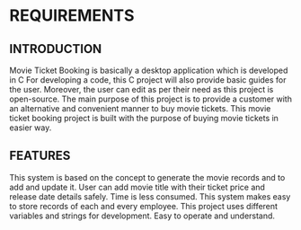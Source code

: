 # REQUIREMENTS
## INTRODUCTION
Movie Ticket Booking is basically a desktop application which is developed in C  For developing a code, this C project will also provide basic guides for the user. Moreover, the user can edit as per their need as this project is open-source. The main purpose of this project is to provide a customer with an alternative and convenient manner to buy movie tickets. This movie ticket booking project is built with the purpose of buying movie tickets in easier way.
## FEATURES
This system is based on the concept to generate the movie records and to add and update it.
User can add movie title with their ticket price and release date details safely.
Time is less consumed.
This system makes easy to store records of each and every employee.
This project uses different variables and strings for development.
Easy to operate and understand.
